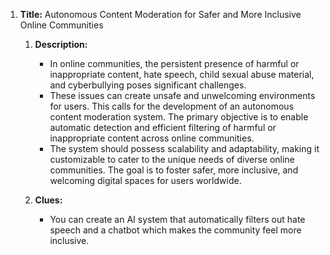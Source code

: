 1. **Title:** Autonomous Content Moderation for Safer and More Inclusive Online Communities

   1. **Description:**

      - In online communities, the persistent presence of harmful or inappropriate content, hate speech, child sexual abuse material, and cyberbullying poses significant challenges.
      - These issues can create unsafe and unwelcoming environments for users. This calls for the development of an autonomous content moderation system. The primary objective is to enable automatic detection and efficient filtering of harmful or inappropriate content across online communities.
      - The system should possess scalability and adaptability, making it customizable to cater to the unique needs of diverse online communities. The goal is to foster safer, more inclusive, and welcoming digital spaces for users worldwide.

   2. **Clues:**
      - You can create an AI system that automatically filters out hate speech and a chatbot which makes the community feel more inclusive.
